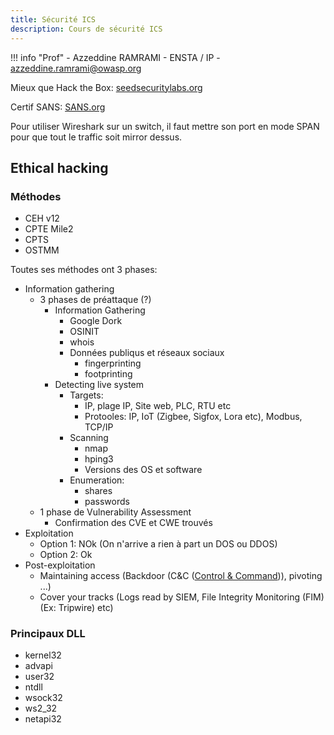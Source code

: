 ```yaml
---
title: Sécurité ICS
description: Cours de sécurité ICS
---
```


!!! info "Prof"
    - Azzeddine RAMRAMI
    - ENSTA / IP
    - [azzeddine.ramrami@owasp.org](mailto:azzeddine.ramrami@owasp.org)

Mieux que Hack the Box: [seedsecuritylabs.org](https://seedsecuritylabs.org)

Certif SANS: [SANS.org](https://www.sans.org/cyber-security-courses/advanced-exploit-development-penetration-testers/)

Pour utiliser Wireshark sur un switch, il faut mettre son port en mode SPAN pour que tout le traffic soit mirror dessus. 

## Ethical hacking

### Méthodes

- CEH v12 
- CPTE Mile2
- CPTS
- OSTMM

Toutes ses méthodes ont 3 phases:

- Information gathering
    - 3 phases de préattaque (?)
        - Information Gathering
            - Google Dork
            - OSINIT
            - whois
            - Données publiqus et réseaux sociaux
                - fingerprinting
                - footprinting
        - Detecting live system
            - Targets:
                - IP, plage IP, Site web, PLC, RTU etc
                - Protooles: IP, IoT (Zigbee, Sigfox, Lora etc), Modbus, TCP/IP
            - Scanning
                - nmap
                - hping3
                - Versions des OS et software
            - Enumeration:
                - shares
                - passwords
    - 1 phase de Vulnerability Assessment
        - Confirmation des CVE et CWE trouvés 
- Exploitation
    - Option 1: NOk (On n'arrive a rien à part un DOS ou DDOS)
    - Option 2: Ok
- Post-exploitation
    - Maintaining access (Backdoor (C&C ([Control & Command](https://www.varonis.com/blog/what-is-c2))), pivoting ...)
    - Cover your tracks (Logs read by SIEM, File Integrity Monitoring (FIM)(Ex: Tripwire) etc)

### Principaux DLL

- kernel32
- advapi
- user32
- ntdll
- wsock32
- ws2_32
- netapi32
